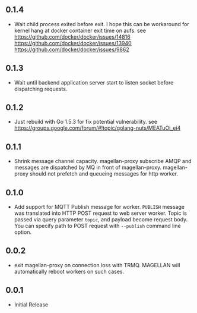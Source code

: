 ## 0.1.4

- Wait child process exited before exit.
  I hope this can be workaround for kernel hang at docker container exit time on aufs.
  see https://github.com/docker/docker/issues/14816
      https://github.com/docker/docker/issues/13940
      https://github.com/docker/docker/issues/9862

## 0.1.3

- Wait until backend application server start to listen socket before
  dispatching requests.

## 0.1.2

- Just rebuild with Go 1.5.3 for fix potential vulnerability.
  see https://groups.google.com/forum/#!topic/golang-nuts/MEATuOi_ei4

## 0.1.1

- Shrink message channel capacity.
  magellan-proxy subscribe AMQP and messages are dispatched by MQ in front of magellan-proxy.
  magellan-proxy should not prefetch and queueing messages for http worker.

## 0.1.0

- Add support for MQTT Publish message for worker.
  `PUBLISH` message was translated into HTTP POST request to web server worker.
  Topic is passed via query parameter `topic`, and payload become request body.
  You can specify path to POST request with `--publish` command line option.

## 0.0.2

- exit magellan-proxy on connection loss with TRMQ.
  MAGELLAN will automatically reboot workers on such cases.

## 0.0.1

- Initial Release
